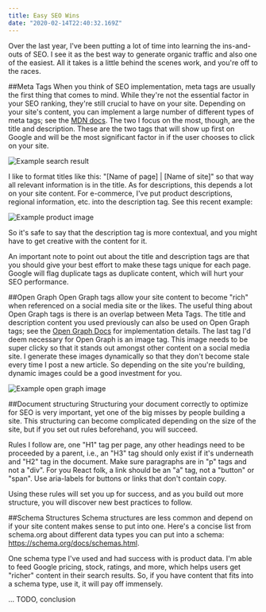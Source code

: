 ```yaml
---
title: Easy SEO Wins
date: "2020-02-14T22:40:32.169Z"
---
```


Over the last year, I've been putting a lot of time into learning the ins-and-outs of SEO. I see it as the best way to generate organic traffic and also one of the easiest. All it takes is a little behind the scenes work, and you're off to the races.

##Meta Tags
When you think of SEO implementation, meta tags are usually the first thing that comes to mind. While they're not the essential factor in your SEO ranking, they're still crucial to have on your site. Depending on your site's content, you can implement a large number of different types of meta tags; see the [MDN docs](https://developer.mozilla.org/en-US/docs/Web/HTML/Element/meta). The two I focus on the most, though, are the title and description. These are the two tags that will show up first on Google and will be the most significant factor in if the user chooses to click on your site.

![Example search result](/article-images/seo-article-1.png)

I like to format titles like this: "[Name of page] | [Name of site]" so that way all relevant information is in the title. As for descriptions, this depends a lot on your site content. For e-commerce, I've put product descriptions, regional information, etc. into the description tag. See this recent example: 

![Example product image](/article-images/seo-article-2.png)

So it's safe to say that the description tag is more contextual, and you might have to get creative with the content for it.

An important note to point out about the title and description tags are that you should give your best effort to make these tags unique for each page. Google will flag duplicate tags as duplicate content, which will hurt your SEO performance. 

##Open Graph
Open Graph tags allow your site content to become "rich" when referenced on a social media site or the likes. The useful thing about Open Graph tags is there is an overlap between Meta Tags. The title and description content you used previously can also be used on Open Graph tags; see the [Open Graph Docs](https://ogp.me/) for implementation details. The last tag I'd deem necessary for Open Graph is an image tag. This image needs to be super clicky so that it stands out amongst other content on a social media site. I generate these images dynamically so that they don't become stale every time I post a new article. So depending on the site you're building, dynamic images could be a good investment for you.

![Example open graph image](/article-images/seo-article-3.png)

##Document structuring
Structuring your document correctly to optimize for SEO is very important, yet one of the big misses by people building a site. This structuring can become complicated depending on the size of the site, but if you set out rules beforehand, you will succeed. 

Rules I follow are, one "H1" tag per page, any other headings need to be proceeded by a parent, i.e., an "H3" tag should only exist if it's underneath and "H2" tag in the document. Make sure paragraphs are in "p" tags and not a "div". For you React folk, a link should be an "a" tag, not a "button" or "span". Use aria-labels for buttons or links that don't contain copy.

Using these rules will set you up for success, and as you build out more structure, you will discover new best practices to follow.

##Schema Structures
Schema structures are less common and depend on if your site content makes sense to put into one. Here's a concise list from schema.org about different data types you can put into a schema: https://schema.org/docs/schemas.html. 

One schema type I've used and had success with is product data. I'm able to feed Google pricing, stock, ratings, and more, which helps users get "richer" content in their search results. So, if you have content that fits into a schema type, use it, it will pay off immensely. 


... TODO, conclusion
